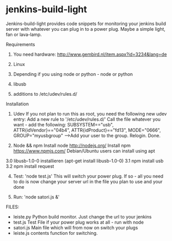 # jenkins-build-light

Jenkins-build-light provides code snippets for monitoring your jenkins build server with whatever you can plug in to a power plug.
Maybe a simple light, fan or lava-lamp. 

Requirements
1. You need hardware: http://www.gembird.nl/item.aspx?id=3234&lang=de

2. Linux 

3. Depending if you using node or python - node or python

3. libusb

4. additions to /etc/udev/rules.d/


Installation

1. Udev 
If you not plan to run this as root, you need the following new udev entry:
Add a new rule to '/etc/udev/rules.d/' Call the file whatever you want - add the following:
SUBSYSTEM=="usb", ATTR{idVendor}=="04b4", ATTR{idProduct}=="fd13", MODE="0666", GROUP="myusbgroup"
-->Add your user to the group. Relogin. Done.

2. Node && npm
Install node http://nodejs.org/
Install npm https://www.npmjs.com/
Debian/Ubuntu users can install using apt

3.0 libusb-1.0-0 installieren (apt-get install libusb-1.0-0)
3.1 npm install usb
3.2 npm install request

4. Test: 'node test.js' 
This will switch your power plug. If so - all you need to do is now change your server url in the file you plan to use and your done

5. Run: 'node satori.js &' 

FILES:
- leiste.py
Python build monitor. Just change the url to your jenkins
- test.js 
Test File if your power plug works at all - run with node
- satori.js 
Main file which will from now on switch your plugs 
- leiste.js 
contents function for switching. 












